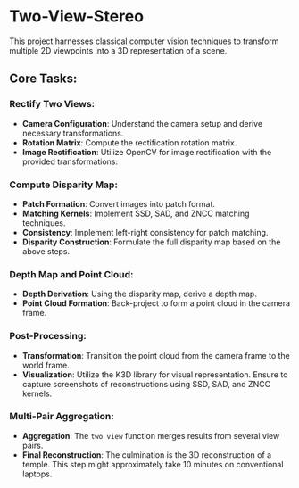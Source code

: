 # Two-View-Stereo
This project harnesses classical computer vision techniques to transform multiple 2D viewpoints into a 3D representation of a scene.

## Core Tasks:
### Rectify Two Views:
- **Camera Configuration**: Understand the camera setup and derive necessary transformations.
- **Rotation Matrix**: Compute the rectification rotation matrix.
- **Image Rectification**: Utilize OpenCV for image rectification with the provided transformations.

### Compute Disparity Map:
- **Patch Formation**: Convert images into patch format.
- **Matching Kernels**: Implement SSD, SAD, and ZNCC matching techniques.
- **Consistency**: Implement left-right consistency for patch matching.
- **Disparity Construction**: Formulate the full disparity map based on the above steps.

### Depth Map and Point Cloud:
- **Depth Derivation**: Using the disparity map, derive a depth map.
- **Point Cloud Formation**: Back-project to form a point cloud in the camera frame.

### Post-Processing:
- **Transformation**: Transition the point cloud from the camera frame to the world frame.
- **Visualization**: Utilize the K3D library for visual representation. Ensure to capture screenshots of reconstructions using SSD, SAD, and ZNCC kernels.

### Multi-Pair Aggregation:
- **Aggregation**: The `two view` function merges results from several view pairs.
- **Final Reconstruction**: The culmination is the 3D reconstruction of a temple. This step might approximately take 10 minutes on conventional laptops.
